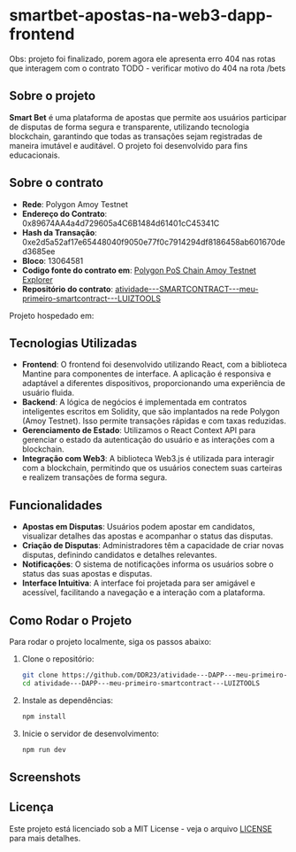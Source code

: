 # smartbet-apostas-na-web3-dapp-frontend
Obs: projeto foi finalizado, porem agora ele apresenta erro 404 nas rotas que interagem com o contrato
TODO - verificar motivo do 404 na rota /bets

## Sobre o projeto

**Smart Bet** é uma plataforma de apostas que permite aos usuários participar de disputas de forma segura e transparente, utilizando tecnologia blockchain, garantindo que todas as transações sejam registradas de maneira imutável e auditável. O projeto foi desenvolvido para fins educacionais.

<!-- TODO - resolver erro: (404: NOT_FOUND) -->
<!-- Projeto hospedado em: https://smartbetdisputes.vercel.app/ -->

## Sobre o contrato

- **Rede**: Polygon Amoy Testnet
- **Endereço do Contrato**: 0x89674AA4a4d729605a4C6B1484d61401cC45341C
- **Hash da Transação**: 0xe2d5a52af17e65448040f9050e77f0c7914294df8186458ab601670ded3685ee
- **Bloco**: 13064581
- **Codigo fonte do contrato em**: [Polygon PoS Chain Amoy Testnet Explorer](https://amoy.polygonscan.com/address/0x89674AA4a4d729605a4C6B1484d61401cC45341C#code)
- **Repositório do contrato**: [atividade---SMARTCONTRACT---meu-primeiro-smartcontract---LUIZTOOLS](https://github.com/DDR23/atividade---SMARTCONTRACT---meu-primeiro-smartcontract---LUIZTOOLS)

Projeto hospedado em: 

## Tecnologias Utilizadas

- **Frontend**: O frontend foi desenvolvido utilizando React, com a biblioteca Mantine para componentes de interface. A aplicação é responsiva e adaptável a diferentes dispositivos, proporcionando uma experiência de usuário fluida.
- **Backend**: A lógica de negócios é implementada em contratos inteligentes escritos em Solidity, que são implantados na rede Polygon (Amoy Testnet). Isso permite transações rápidas e com taxas reduzidas.
- **Gerenciamento de Estado**: Utilizamos o React Context API para gerenciar o estado da autenticação do usuário e as interações com a blockchain.
- **Integração com Web3**: A biblioteca Web3.js é utilizada para interagir com a blockchain, permitindo que os usuários conectem suas carteiras e realizem transações de forma segura.

## Funcionalidades

- **Apostas em Disputas**: Usuários podem apostar em candidatos, visualizar detalhes das apostas e acompanhar o status das disputas.
- **Criação de Disputas**: Administradores têm a capacidade de criar novas disputas, definindo candidatos e detalhes relevantes.
- **Notificações**: O sistema de notificações informa os usuários sobre o status das suas apostas e disputas.
- **Interface Intuitiva**: A interface foi projetada para ser amigável e acessível, facilitando a navegação e a interação com a plataforma.

## Como Rodar o Projeto

Para rodar o projeto localmente, siga os passos abaixo:

1. Clone o repositório:
   ```bash
   git clone https://github.com/DDR23/atividade---DAPP---meu-primeiro-smartcontract---LUIZTOOLS
   cd atividade---DAPP---meu-primeiro-smartcontract---LUIZTOOLS
   ```

2. Instale as dependências:
   ```bash
   npm install
   ```

3. Inicie o servidor de desenvolvimento:
   ```bash
   npm run dev
   ```

## Screenshots
<!-- ![App Screenshot](/public/picture_01.png) -->

## Licença

Este projeto está licenciado sob a MIT License - veja o arquivo [LICENSE](LICENSE) para mais detalhes.
